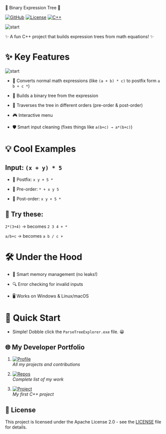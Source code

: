 🌳 Binary Expression Tree 🌳

[![GitHub](https://img.shields.io/badge/GitHub-blue?style=for-the-badge&logo=github)](https://github.com/1wintab/ParseTreeExplorer)
[![License](https://img.shields.io/badge/License-yellow?style=for-the-badge&logo=github)](https://github.com/1wintab/ParseTreeExplorer/blob/master/LICENSE.txt)
[![C++](https://img.shields.io/badge/C++-9e4c65?style=for-the-badge&logo=cplusplus&logoColor=)](https://github.com/1wintab/ParseTreeExplorer)

![start](https://media1.giphy.com/media/v1.Y2lkPTc5MGI3NjExMHBiODlyYmwyZ2JlNDN6ZnQ0c3Y4a3pxbTBrZmJyaTM3dHQ3ZjBwaCZlcD12MV9pbnRlcm5hbF9naWZfYnlfaWQmY3Q9Zw/stYnZNptINFsY/giphy.gif)  

✨ A fun C++ project that builds expression trees from math equations! ✨

# ✨ Key Features

![start](https://media3.giphy.com/media/v1.Y2lkPTc5MGI3NjExMDY0eWdlNWJvYmU3ZjIzcGRiZXU5N2tieDF5bnMwc28yc3J2NzQxZSZlcD12MV9pbnRlcm5hbF9naWZfYnlfaWQmY3Q9Zw/d91cy0neMIlCOpGTjB/giphy.gif)

+ 🔄 Converts normal math expressions (like `(a + b) * c)` to postfix form `a b + c *`)

+ 🌱 Builds a binary tree from the expression

+ 🔎 Traverses the tree in different orders (pre-order & post-order)

+ 🎮 Interactive menu 

+ 🛡️ Smart input cleaning (fixes things like `a(b+c) → a*(b+c)`)

# 💡 Cool Examples
## Input: `(x + y) * 5`

+ 🔄 Postfix: `x y + 5 *`

+ 🌟 Pre-order: `* + x y 5`

+ 🌟 Post-order: `x y + 5 *`

## 🎯 Try these:

`2*(3+4)` → becomes `2 3 4 + *`

`a/b+c` → becomes `a b / c +`

# 🛠️ Under the Hood
+ 🧠 Smart memory management (no leaks!)

+ 🔍 Error checking for invalid inputs

+ 🖥️ Works on Windows & Linux/macOS

# 🚀 Quick Start

 + Simple! Dobble click the `ParseTreeExplorer.exe` file. 😀

## 🌐 My Developer Portfolio

1. [![Profile](https://img.shields.io/badge/%F0%9F%92%BC_My_Full_Profile-5c64a8)](https://github.com/1wintab)  
   *All my projects and contributions*

2. [![Repos](https://img.shields.io/badge/%F0%9F%93%81_All_Repositories-white)](https://github.com/1wintab?tab=repositories)  
   *Complete list of my work*

3. [![Project](https://img.shields.io/badge/%E2%9A%99%EF%B8%8F_First_Project-f4ed82)](https://github.com/1wintab/StackWithArray)  
   *My first C++ project*

## 📜 License

This project is licensed under the Apache License 2.0 - see the [LICENSE](LICENSE.txt) file for details.
